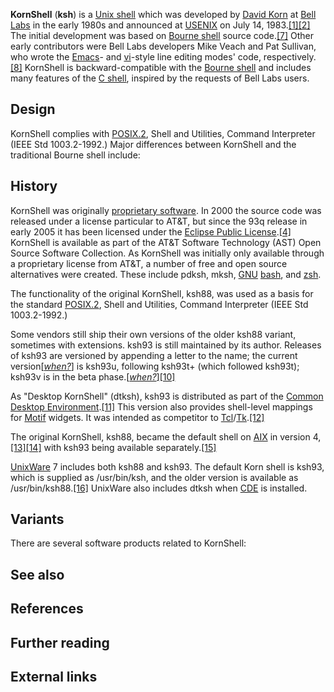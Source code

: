 **KornShell** (**ksh**) is a [Unix shell][0] which was developed by [David Korn][1] at [Bell Labs][2] in the early 1980s and announced at [USENIX][3] on July 14, 1983\.[\[1\]][4][\[2\]][5] The initial development was based on [Bourne shell][6] source code.[\[7\]][7] Other early contributors were Bell Labs developers Mike Veach and Pat Sullivan, who wrote the [Emacs][8]- and [vi][9]-style line editing modes' code, respectively.[\[8\]][10] KornShell is backward-compatible with the [Bourne shell][6] and includes many features of the [C shell][11], inspired by the requests of Bell Labs users.

## Design

KornShell complies with [POSIX.2][12], Shell and Utilities, Command Interpreter (IEEE Std 1003.2-1992.) Major differences between KornShell and the traditional Bourne shell include:

## History

KornShell was originally [proprietary software][13]. In 2000 the source code was released under a license particular to AT&T, but since the 93q release in early 2005 it has been licensed under the [Eclipse Public License][14].[\[4\]][15] KornShell is available as part of the AT&T Software Technology (AST) Open Source Software Collection. As KornShell was initially only available through a proprietary license from AT&T, a number of free and open source alternatives were created. These include pdksh, mksh, [GNU][16] [bash][17], and [zsh][18].

The functionality of the original KornShell, ksh88, was used as a basis for the standard [POSIX.2][12], Shell and Utilities, Command Interpreter (IEEE Std 1003.2-1992.)

Some vendors still ship their own versions of the older ksh88 variant, sometimes with extensions. ksh93 is still maintained by its author. Releases of ksh93 are versioned by appending a letter to the name; the current version\[_[when?][19]_\] is ksh93u, following ksh93t+ (which followed ksh93t); ksh93v is in the beta phase.\[_[when?][19]_\][\[10\]][20]

As "Desktop KornShell" (dtksh), ksh93 is distributed as part of the [Common Desktop Environment][21].[\[11\]][22] This version also provides shell-level mappings for [Motif][23] widgets. It was intended as competitor to [Tcl][24]/[Tk][25].[\[12\]][26]

The original KornShell, ksh88, became the default shell on [AIX][27] in version 4,[\[13\]][28][\[14\]][29] with ksh93 being available separately.[\[15\]][30]

[UnixWare][31] 7 includes both ksh88 and ksh93. The default Korn shell is ksh93, which is supplied as /usr/bin/ksh, and the older version is available as /usr/bin/ksh88.[\[16\]][32] UnixWare also includes dtksh when [CDE][21] is installed.

## Variants

There are several software products related to KornShell:

## See also

## References

## Further reading

## External links

[0]: /wiki/Unix_shell "Unix shell"
[1]: /wiki/David_Korn_(computer_scientist) "David Korn (computer scientist)"
[2]: /wiki/Bell_Labs "Bell Labs"
[3]: /wiki/USENIX_Annual_Technical_Conference "USENIX Annual Technical Conference"
[4]: #cite_note-Gomes-1
[5]: #cite_note-Harris-2
[6]: /wiki/Bourne_shell "Bourne shell"
[7]: #cite_note-7
[8]: /wiki/Emacs "Emacs"
[9]: /wiki/Vi "Vi"
[10]: #cite_note-8
[11]: /wiki/C_shell "C shell"
[12]: /wiki/POSIX#POSIX.2 "POSIX"
[13]: /wiki/Proprietary_software "Proprietary software"
[14]: /wiki/Eclipse_Public_License "Eclipse Public License"
[15]: #cite_note-ksh93epl-4
[16]: /wiki/GNU "GNU"
[17]: /wiki/Bash_(Unix_shell) "Bash (Unix shell)"
[18]: /wiki/Zsh "Zsh"
[19]: /wiki/Wikipedia:Manual_of_Style/Dates_and_numbers#Chronological_items "Wikipedia:Manual of Style/Dates and numbers"
[20]: #cite_note-10
[21]: /wiki/Common_Desktop_Environment "Common Desktop Environment"
[22]: #cite_note-RosenblattRobbins2002-11
[23]: /wiki/Motif_(software) "Motif (software)"
[24]: /wiki/Tcl "Tcl"
[25]: /wiki/Tk_(software) "Tk (software)"
[26]: #cite_note-Pendergrast1995-12
[27]: /wiki/AIX "AIX"
[28]: #cite_note-CannonTrent1999-13
[29]: #cite_note-14
[30]: #cite_note-15
[31]: /wiki/UnixWare "UnixWare"
[32]: #cite_note-UW714doc-16